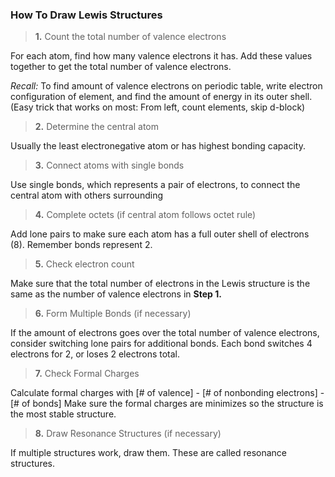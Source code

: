 ### How To Draw Lewis Structures

> **1.** Count the total number of valence electrons

For each atom, find how many valence electrons it has. Add these values together to get the total number of valence electrons.

*Recall:* To find amount of valence electrons on periodic table, write electron configuration of element, and find the amount of energy in its outer shell. (Easy trick that works on most: From left, count elements, skip d-block)

> **2.** Determine the central atom

Usually the least electronegative atom or has highest bonding capacity.

> **3.** Connect atoms with single bonds

Use single bonds, which represents a pair of electrons, to connect the central atom with others surrounding

> **4.** Complete octets (if central atom follows octet rule)

Add lone pairs to make sure each atom has a full outer shell of electrons (8). Remember bonds represent 2.

> **5.** Check electron count

Make sure that the total number of electrons in the Lewis structure is the same as the number of valence electrons in **Step 1.**

> **6.** Form Multiple Bonds (if necessary)

If the amount of electrons goes over the total number of valence electrons, consider switching lone pairs for additional bonds. Each bond switches 4 electrons for 2, or loses 2 electrons total.

> **7.** Check Formal Charges

Calculate formal charges with \[# of valence] - \[# of nonbonding electrons] - \[# of bonds]
Make sure the formal charges are minimizes so the structure is the most stable structure.

> **8.** Draw Resonance Structures (if necessary)

If multiple structures work, draw them. These are called resonance structures.